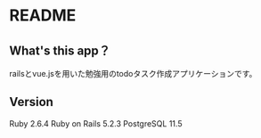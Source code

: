 # README

## What's this app？
railsとvue.jsを用いた勉強用のtodoタスク作成アプリケーションです。

## Version
Ruby 2.6.4
Ruby on Rails 5.2.3
PostgreSQL 11.5
